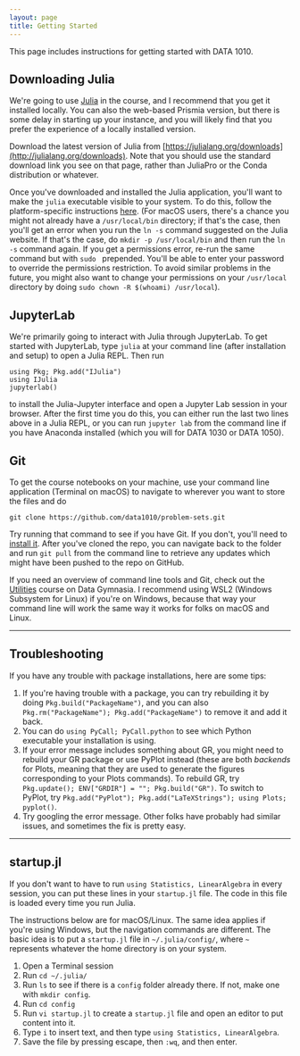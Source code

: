 ```yaml
---
layout: page
title: Getting Started
---
```


This page includes instructions for getting started with DATA 1010.

## Downloading Julia

We're going to use [Julia](https://julialang.org) in the course, and I recommend that you get it installed locally. You can also the web-based Prismia version, but there is some delay in starting up your instance, and you will likely find that you prefer the experience of a locally installed version.

Download the latest version of Julia from [https://julialang.org/downloads](http://julialang.org/downloads). Note that you should use the standard download link you see on that page, rather than JuliaPro or the Conda distribution or whatever.

Once you've downloaded and installed the Julia application, you'll want to make the `julia` executable visible to your system. To do this, follow the platform-specific instructions [here](https://julialang.org/downloads/platform/). (For macOS users, there's a chance you might not already have a `/usr/local/bin` directory; if that's the case, then you'll get an error when you run the `ln -s` command suggested on the Julia website. If that's the case, do `mkdir -p /usr/local/bin` and then run the `ln -s` command again. If you get a permissions error, re-run the same command but with `sudo ` prepended. You'll be able to enter your password to override the permissions restriction. To avoid similar problems in the future, you might also want to change your permissions on your `/usr/local` directory by doing `sudo chown -R $(whoami) /usr/local`).

## JupyterLab

We're primarily going to interact with Julia through JupyterLab. To get started with JupyterLab, type `julia` at your command line (after installation and setup) to open a Julia REPL. Then run

```
using Pkg; Pkg.add("IJulia")
using IJulia
jupyterlab()
```

to install the Julia-Jupyter interface and open a Jupyter Lab session in your browser. After the first time you do this, you can either run the last two lines above in a Julia REPL, or you can run `jupyter lab` from the command line if you have Anaconda installed (which you will for DATA 1030 or DATA 1050).

## Git

To get the course notebooks on your machine, use your command line application (Terminal on macOS) to navigate to wherever you want to store the files and do  

```
git clone https://github.com/data1010/problem-sets.git
```

Try running that command to see if you have Git. If you don't, you'll need to [install it](https://git-scm.com/book/en/v2/Getting-Started-Installing-Git). After you've cloned the repo, you can navigate back to the folder and run `git pull` from the command line to retrieve any updates which might have been pushed to the repo on GitHub.

If you need an overview of command line tools and Git, check out the [Utilities](https://mathigon.org/course/data-science-utilities/introduction) course on Data Gymnasia. I recommend using WSL2 (Windows Subsystem for Linux) if you're on Windows, because that way your command line will work the same way it works for folks on macOS and Linux.

---

## Troubleshooting

If you have any trouble with package installations, here are some
tips:

1. If you're having trouble with a package, you can try rebuilding
   it by doing `Pkg.build("PackageName")`, and you can also
   `Pkg.rm("PackageName"); Pkg.add("PackageName")` to remove it
   and add it back.
1. You can do `using PyCall; PyCall.python` to see which Python executable your installation is using.
1. If your error message includes something about GR, you might need to rebuild your GR package or use PyPlot instead (these are both _backends_ for Plots, meaning that they are used to generate the figures corresponding to your Plots commands). To rebuild GR, try `Pkg.update(); ENV["GRDIR"] = ""; Pkg.build("GR")`. To switch to PyPlot, try `Pkg.add("PyPlot"); Pkg.add("LaTeXStrings"); using
   Plots; pyplot()`.
1. Try googling the error message. Other folks have probably had similar issues, and sometimes the fix is pretty easy.

---

## startup.jl

If you don't want to have to run `using Statistics, LinearAlgebra` in
every session, you can put these lines in your `startup.jl` file. The
code in this file is loaded every time you run Julia.

The instructions below are for macOS/Linux. The same idea applies if
you're using Windows, but the navigation commands are different. The
basic idea is to put a `startup.jl` file in `~/.julia/config/`, where
`~` represents whatever the home directory is on your system.

1. Open a Terminal session
2. Run `cd ~/.julia/`
3. Run `ls` to see if there is a `config` folder already there. If not, make one with `mkdir config`.
4. Run `cd config`
5. Run `vi startup.jl` to create a `startup.jl` file and open an editor to put content into it.
6. Type `i` to insert text, and then type `using Statistics, LinearAlgebra`.
7. Save the file by pressing escape, then `:wq`, and then enter.
